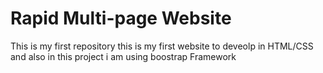 # Rapid Multi-page Website
This is my first repository this is my first website to deveolp in HTML/CSS and also in this project i am using boostrap Framework 
